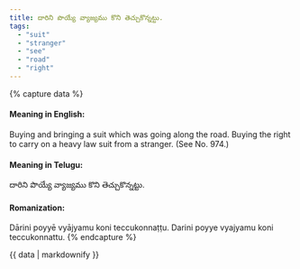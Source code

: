 ```yaml
---
title: దారిని పొయ్యే వ్యాజ్యము కొని తెచ్చుకొన్నట్టు.
tags:
  - "suit"
  - "stranger"
  - "see"
  - "road"
  - "right"
---
```


{% capture data %}
#### Meaning in English:
Buying and bringing a suit which was going along the road.
Buying the right to carry on a heavy law suit from a stranger.
(See No. 974.)

#### Meaning in Telugu:
దారిని పొయ్యే వ్యాజ్యము కొని తెచ్చుకొన్నట్టు.

#### Romanization:
Dārini poyyē vyājyamu koni teccukonnaṭṭu.
Darini poyye vyajyamu koni teccukonnattu.
{% endcapture %}

{{ data | markdownify }}

